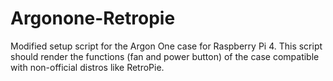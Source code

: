 # Argonone-Retropie
Modified setup script for the Argon One case for Raspberry Pi 4. This script should render the functions (fan and power button) of the case compatible with non-official distros like RetroPie.
